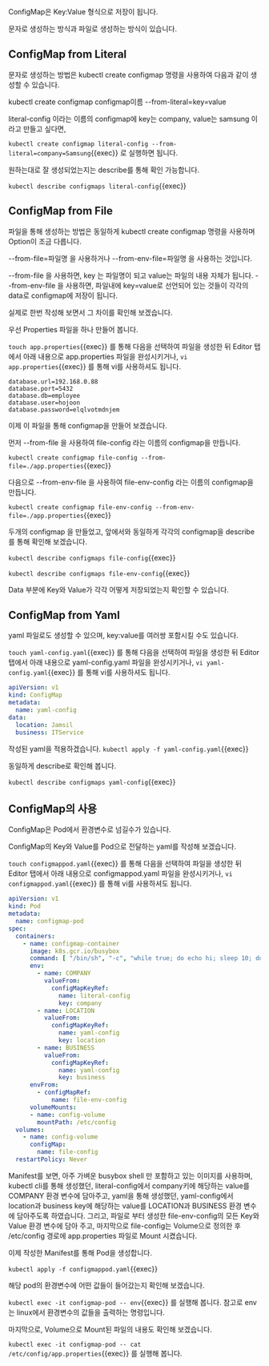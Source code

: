 ConfigMap은 Key:Value 형식으로 저장이 됩니다.

문자로 생성하는 방식과 파일로 생성하는 방식이 있습니다.

## ConfigMap from Literal

문자로 생성하는 방법은 kubectl create configmap 명령을 사용하여 다음과 같이 생성할 수 있습니다.

kubectl create configmap configmap이름 --from-literal=key=value

literal-config 이라는 이름의 configmap에 key는 company, value는 samsung 이라고 만들고 싶다면,

`kubectl create configmap literal-config --from-literal=company=Samsung`{{exec}} 로 실행하면 됩니다.

원하는대로 잘 생성되었는지는 describe를 통해 확인 가능합니다.

`kubectl describe configmaps literal-config`{{exec}}

## ConfigMap from File

파일을 통해 생성하는 방법은 동일하게 kubectl create configmap 명령을 사용하며 Option이 조금 다릅니다.

--from-file=파일명 을 사용하거나 --from-env-file=파일명 을 사용하는 것입니다.

--from-file 을 사용하면, key 는 파일명이 되고 value는 파일의 내용 자체가 됩니다.
--from-env-file 을 사용하면, 파일내에 key=value로 선언되어 있는 것들이 각각의 data로 configmap에 저장이 됩니다.

실제로 한번 작성해 보면서 그 차이를 확인해 보겠습니다.

우선 Properties 파일을 하나 만들어 봅니다.

`touch app.properties`{{exec}} 를 통해 다음을 선택하여 파일을 생성한 뒤 Editor 탭에서 아래 내용으로 app.properties 파일을 완성시키거나, `vi app.properties`{{exec}} 를 통해 vi를 사용하셔도 됩니다.

```properties
database.url=192.168.0.88
database.port=5432
database.db=employee
database.user=hojoon
database.password=elqlvotmdnjem
```

이제 이 파일을 통해 configmap을 만들어 보겠습니다.

먼저 --from-file 을 사용하여 file-config 라는 이름의 configmap을 만듭니다.

`kubectl create configmap file-config --from-file=./app.properties`{{exec}}

다음으로 --from-env-file 을 사용하여 file-env-config 라는 이름의 configmap을 만듭니다.

`kubectl create configmap file-env-config --from-env-file=./app.properties`{{exec}}

두개의 configmap 을 만들었고, 앞에서와 동일하게 각각의 configmap을 describe를 통해 확인해 보겠습니다.

`kubectl describe configmaps file-config`{{exec}}

`kubectl describe configmaps file-env-config`{{exec}}

Data 부분에 Key와 Value가 각각 어떻게 저장되었는지 확인할 수 있습니다.

## ConfigMap from Yaml

yaml 파일로도 생성할 수 있으며, key:value를 여러쌍 포함시킬 수도 있습니다.

`touch yaml-config.yaml`{{exec}} 를 통해 다음을 선택하여 파일을 생성한 뒤 Editor 탭에서 아래 내용으로 yaml-config.yaml 파일을 완성시키거나, `vi yaml-config.yaml`{{exec}} 를 통해 vi를 사용하셔도 됩니다.

```yaml
apiVersion: v1
kind: ConfigMap
metadata:
  name: yaml-config
data:
  location: Jamsil
  business: ITService
```

작성된 yaml을 적용하겠습니다.
`kubectl apply -f yaml-config.yaml`{{exec}}

동일하게 describe로 확인해 봅니다.

`kubectl describe configmaps yaml-config`{{exec}}

## ConfigMap의 사용

ConfigMap은 Pod에서 환경변수로 넘길수가 있습니다.

ConfigMap의 Key와 Value를 Pod으로 전달하는 yaml를 작성해 보겠습니다.

`touch configmappod.yaml`{{exec}} 를 통해 다음을 선택하여 파일을 생성한 뒤 Editor 탭에서 아래 내용으로 configmappod.yaml 파일을 완성시키거나, `vi configmappod.yaml`{{exec}} 를 통해 vi를 사용하셔도 됩니다.

```yaml
apiVersion: v1
kind: Pod
metadata:
  name: configmap-pod
spec:
  containers:
    - name: configmap-container
      image: k8s.gcr.io/busybox
      command: [ "/bin/sh", "-c", "while true; do echo hi; sleep 10; done" ]
      env:
        - name: COMPANY
          valueFrom:
            configMapKeyRef:
              name: literal-config
              key: company
        - name: LOCATION
          valueFrom:
            configMapKeyRef:
              name: yaml-config
              key: location
        - name: BUSINESS
          valueFrom:
            configMapKeyRef:
              name: yaml-config
              key: business
      envFrom:
        - configMapRef:
            name: file-env-config
      volumeMounts:
      - name: config-volume
        mountPath: /etc/config
  volumes:
    - name: config-volume
      configMap:
        name: file-config
  restartPolicy: Never
```

Manifest를 보면, 아주 가벼운 busybox shell 만 포함하고 있는 이미지를 사용하며, kubectl cli를 통해 생성했던, literal-config에서 company키에 해당하는 value를 COMPANY 환경 변수에 담아주고, yaml을 통해 생성했던, yaml-config에서 location과 business key에 해당하는 value를 LOCATION과 BUSINESS 환경 변수에 담아주도록 하였습니다.
그리고, 파일로 부터 생성한 file-env-config의 모든 Key와 Value 환경 변수에 담아 주고, 마지막으로 file-config는 Volume으로 정의한 후 /etc/config 경로에 app.properties 파일로 Mount 시켰습니다.

이제 작성한 Manifest를 통해 Pod을 생성합니다.

`kubectl apply -f configmappod.yaml`{{exec}}

해당 pod의 환경변수에 어떤 값들이 들어갔는지 확인해 보겠습니다.

`kubectl exec -it configmap-pod -- env`{{exec}} 를 실행해 봅니다. 참고로 env는 linux에서 환경변수의 값들을 출력하는 명령입니다.

마지막으로, Volume으로 Mount된 파일의 내용도 확인해 보겠습니다.

`kubectl exec -it configmap-pod -- cat /etc/config/app.properties`{{exec}} 를 실행해 봅니다.

